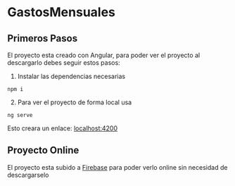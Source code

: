 # GastosMensuales

## Primeros Pasos

El proyecto esta creado con Angular, para poder ver el proyecto al descargarlo debes seguir estos pasos:
1. Instalar las dependencias necesarias
```shell
npm i
```
2. Para ver el proyecto de forma local usa
```shell
ng serve
```
Esto creara un enlace: [localhost:4200](http://localhost:4200)

## Proyecto Online

El proyecto esta subido a [Firebase](https://gestiongastos-a0e7f.web.app) para poder verlo online sin necesidad de descargarselo

